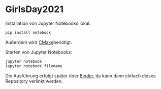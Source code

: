 # GirlsDay2021
Installation von Jupyter Notebooks lokal:
```bash
pip install notebook
```
Außerdem wird [CMake](https://cmake.org/download/)benötigt.

Starten von Jupyter Notebooks:
```bash
jupyter notebook
jupyter notebook filename
```
Die Ausführung erfolgt später über [Binder](https://mybinder.org), da kann dann einfach dieses Repository verlinkt werden.
